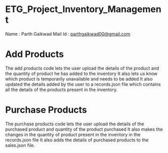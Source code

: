 # ETG_Project_Inventory_Management

Name : Parth Gaikwad
Mail Id : parthgaikwad00@gmail.com

# Add Products 
The add products code lets the user upload the details of the product and the quantity of product he has added to the inventory It also lets us know which product is temporarily unavailable and needs to be added It also updated the details added by the user to a records.json file which contains all the details of the products present in the inventory.

# Purchase Products
The purchase products code lets the user upload the details of the purchased product and quantity of the product purchased It also makes the changes in the quantity of product present in the inventory in the records.json file It also adds the details of purchased products to the sales.json file.
